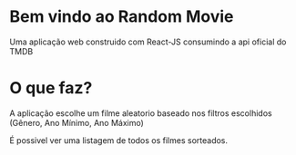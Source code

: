 # Bem vindo ao Random Movie

Uma aplicação web construido com React-JS consumindo a api oficial do TMDB

# O que faz?

A aplicação escolhe um filme aleatorio baseado nos filtros escolhidos (Gênero, Ano Mínimo, Ano Máximo)

É possivel ver uma listagem de todos os filmes sorteados.
